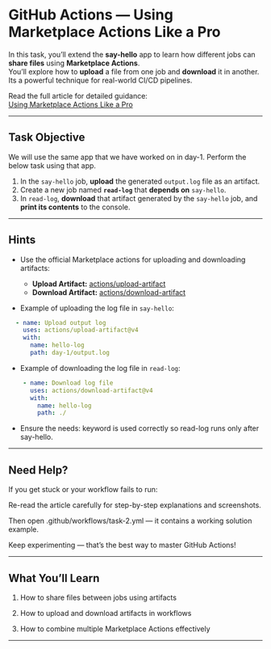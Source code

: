 # GitHub Actions — Using Marketplace Actions Like a Pro

In this task, you’ll extend the **say-hello** app to learn how different jobs can **share files** using **Marketplace Actions**.  
You’ll explore how to **upload** a file from one job and **download** it in another. Its a powerful technique for real-world CI/CD pipelines.

Read the full article for detailed guidance:  
[Using Marketplace Actions Like a Pro](https://github-actions-part3.hashnode.dev/using-marketplace-actions-like-a-pro)

---

## Task Objective

We will use the same app that we have worked on in day-1. Perform the below task using that app.

1. In the `say-hello` job, **upload** the generated `output.log` file as an artifact.  
2. Create a new job named **`read-log`** that **depends on** `say-hello`.  
3. In `read-log`, **download** that artifact generated by the `say-hello` job, and **print its contents** to the console.

---

## Hints

- Use the official Marketplace actions for uploading and downloading artifacts:  
  - **Upload Artifact:** [actions/upload-artifact](https://github.com/actions/upload-artifact)  
  - **Download Artifact:** [actions/download-artifact](https://github.com/actions/download-artifact)  


- Example of uploading the log file in `say-hello`:
```yaml
  - name: Upload output log
    uses: actions/upload-artifact@v4
    with:
      name: hello-log
      path: day-1/output.log
```
- Example of downloading the log file in `read-log`:
```yaml
    - name: Download log file
      uses: actions/download-artifact@v4
      with:
        name: hello-log
        path: ./
```
- Ensure the needs: keyword is used correctly so read-log runs only after say-hello.

---

## Need Help?

If you get stuck or your workflow fails to run:

Re-read the article carefully for step-by-step explanations and screenshots.

Then open .github/workflows/task-2.yml — it contains a working solution example.

Keep experimenting — that’s the best way to master GitHub Actions!

---

## What You’ll Learn

1. How to share files between jobs using artifacts

2. How to upload and download artifacts in workflows

3. How to combine multiple Marketplace Actions effectively

---
